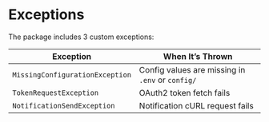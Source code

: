 # Exceptions

The package includes 3 custom exceptions:

| Exception                     | When It’s Thrown                                 |
|------------------------------|--------------------------------------------------|
| `MissingConfigurationException` | Config values are missing in `.env` or `config/` |
| `TokenRequestException`         | OAuth2 token fetch fails                         |
| `NotificationSendException`     | Notification cURL request fails                  |
